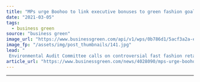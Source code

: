 ```yaml
---
title: "MPs urge Boohoo to link executive bonuses to green fashion goals"
date: "2021-03-05"
tags: 
  - business green
source: "business green"
image_url: "https://www.businessgreen.com/api/v1/wps/0b786d1/5acf3a2a-e649-4dcc-b00d-7f817c3134d5/19/0904-Boohoo-screengrab-185x114.jpg"
image_fp: "/assets/img/post_thumbnails/141.jpg"
lead: "
 Environmental Audit Committee calls on controversial fast fashion retailer to link multi-million pound executive bonus scheme to achievement of sustainability targets ..."
article_url: "https://www.businessgreen.com/news/4028090/mps-urge-boohoo-link-executive-bonuses-green-fashion-goals"
---
```


---
